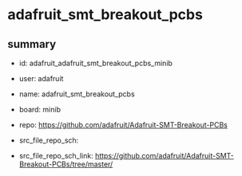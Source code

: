 # adafruit_smt_breakout_pcbs
 
## summary 
* id: adafruit_adafruit_smt_breakout_pcbs_minib
* user: adafruit
* name: adafruit_smt_breakout_pcbs
* board: minib
* repo: https://github.com/adafruit/Adafruit-SMT-Breakout-PCBs



* src_file_repo_sch: 
* src_file_repo_sch_link: https://github.com/adafruit/Adafruit-SMT-Breakout-PCBs/tree/master/






